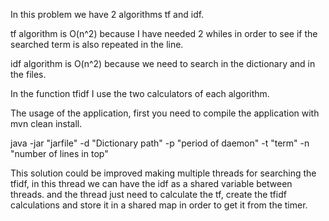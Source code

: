 In this problem we have 2 algorithms tf and idf.

tf algorithm  is O(n^2) because I have needed 2 whiles in order to see if the searched term is also repeated in the line.

idf algorithm is O(n^2) because we need to search in the dictionary and in the files.

In the function tfidf I use the two calculators of each algorithm.

The usage of the application, first you need to compile the application with mvn clean install.


java -jar "jarfile" -d "Dictionary path" -p "period of daemon" -t "term" -n "number of lines in top"

This solution could be improved making multiple threads for searching the tfidf, in this thread we can have the idf as a shared variable between threads.
and the thread just need to calculate the tf, create the tfidf calculations and store it in a shared map in order to get it from the timer.
